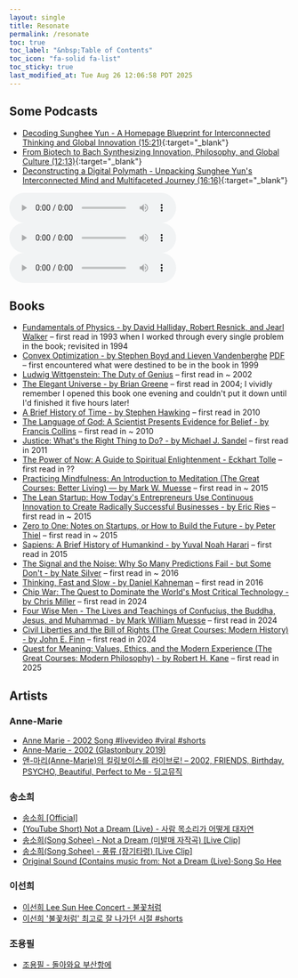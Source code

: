 ```yaml
---
layout: single
title: Resonate
permalink: /resonate
toc: true
toc_label: "&nbsp;Table of Contents"
toc_icon: "fa-solid fa-list"
toc_sticky: true
last_modified_at: Tue Aug 26 12:06:58 PDT 2025
---
```


<h2>Some Podcasts</h2>

- [Decoding Sunghee Yun - A Homepage Blueprint for Interconnected Thinking and Global Innovation (15:21)](https://notebooklm.google.com/notebook/bba79cf8-1711-4fc7-a2aa-485a45bcc9d8?artifactId=acf26dc3-e03b-43ea-9c43-2f63294b0a2b){:target="_blank"}
- [From Biotech to Bach  Synthesizing Innovation, Philosophy, and Global Culture (12:13)](https://notebooklm.google.com/notebook/bba79cf8-1711-4fc7-a2aa-485a45bcc9d8?artifactId=f9462e07-d446-489f-b8af-86939eac70b8){:target="_blank"}
- [Deconstructing a Digital Polymath - Unpacking Sunghee Yun's Interconnected Mind and Multifaceted Journey (16:16)](https://notebooklm.google.com/notebook/bba79cf8-1711-4fc7-a2aa-485a45bcc9d8?artifactId=90470f2a-dfe3-49c1-b028-64911a9a7870){:target="_blank"}

<audio id="podcast-1" controls>
	<source type="audio/wav" src="/resource/pages/resonate/NotebookLM/Sunghee's Digital Resonances_ A Professional & Cultural Footprint-01.wav">
	Your browser does not support this shorter audio element.
</audio>

<audio id="podcast-2" controls>
	<source type="audio/wav" src="/resource/pages/resonate/NotebookLM/Sunghee's Digital Resonances_ A Professional & Cultural Footprint-02.wav">
	Your browser does not support this shorter audio element.
</audio>

<audio id="podcast-3" controls>
	<source type="audio/wav" src="/resource/pages/resonate/NotebookLM/Sunghee's Digital Resonances_ A Professional & Cultural Footprint-03.wav">
	Your browser does not support this shorter audio element.
</audio>

## Books

- [Fundamentals of Physics - by David Halliday, Robert Resnick, and Jearl Walker](https://en.wikipedia.org/wiki/Fundamentals_of_Physics)
&ndash; first read in 1993 when I worked through every single problem in the book; revisited in 1994
- [Convex Optimization - by Stephen Boyd and Lieven Vandenberghe](https://stanford.edu/~boyd/cvxbook/) [PDF](https://web.stanford.edu/~boyd/cvxbook/bv_cvxbook.pdf)
&ndash; first encountered what were destined to be in the book in 1999
- [Ludwig Wittgenstein: The Duty of Genius](https://www.google.com/search?sca_esv=035b65082be3e816&rlz=1C5MACD_enUS1124US1124&sxsrf=AE3TifPH95DsRX0tp3_nPkxhqSpItMm6cw:1755973452417&q=ludwig+wittgenstein+the+duty+of+genius+ray+monk&si=AMgyJEtULK0SKwwDiAHLrI671RJyxXmlVtN5N4wWiYQeP_AdFZTeHxxUOdb4AmiCnKsgoGDQGLyhHeQ_lQfua8bblU_XxusFVaNUqOKoSLFQGxtoTqv1qLgZEeFhXUKZcnMLqAJzScf33p8ZS0DoAPP-xJ1ktAYi-w%3D%3D&sa=X&ved=2ahUKEwii8PbuxqGPAxV748kDHVt4ODsQyNoBKAB6BAgvEAA&ictx=1&biw=1283&bih=928&dpr=1)
&ndash; first read in ~ 2002
- [The Elegant Universe - by Brian Greene](https://en.wikipedia.org/wiki/The_Elegant_Universe)
&ndash; first read in 2004; I vividly remember I opened this book one evening and couldn't put it down until I'd finished it five hours later!
- [A Brief History of Time - by Stephen Hawking](https://en.wikipedia.org/wiki/A_Brief_History_of_Time)
&ndash; first read in 2010
- [The Language of God: A Scientist Presents Evidence for Belief - by Francis Collins](https://en.wikipedia.org/wiki/The_Language_of_God)
&ndash; first read in ~ 2010
- [Justice: What's the Right Thing to Do? - by Michael J. Sandel](https://en.wikipedia.org/wiki/Justice:_What%27s_the_Right_Thing_to_Do%3F)
&ndash; first read in 2011
- [The Power of Now: A Guide to Spiritual Enlightenment - Eckhart Tolle](https://en.wikipedia.org/wiki/The_Power_of_Now)
&ndash; first read in ??
- [Practicing Mindfulness: An Introduction to Meditation (The Great Courses: Better Living) — by Mark W. Muesse](https://www.thegreatcoursesplus.com/practicing-mindfulness-an-introduction-to-meditation)
&ndash; first read in ~ 2015
- [The Lean Startup: How Today's Entrepreneurs Use Continuous Innovation to Create Radically Successful Businesses - by Eric Ries](https://en.wikipedia.org/wiki/The_Lean_Startup)
&ndash; first read in ~ 2015
- [Zero to One: Notes on Startups, or How to Build the Future - by Peter Thiel](https://en.wikipedia.org/wiki/Zero_to_One)
&ndash; first read in ~ 2015
- [Sapiens: A Brief History of Humankind - by Yuval Noah Harari](https://en.wikipedia.org/wiki/Sapiens:_A_Brief_History_of_Humankind)
&ndash; first read in 2015
- [The Signal and the Noise: Why So Many Predictions Fail - but Some Don't - by Nate Silver](https://en.wikipedia.org/wiki/The_Signal_and_the_Noise)
&ndash; first read in ~ 2016
- [Thinking, Fast and Slow - by Daniel Kahneman](https://en.wikipedia.org/wiki/Thinking,_Fast_and_Slow)
&ndash; first read in 2016
- [Chip War: The Quest to Dominate the World's Most Critical Technology - by Chris Miller](https://en.wikipedia.org/wiki/Chip_War)
&ndash; first read in 2024
- [Four Wise Men - The Lives and Teachings of Confucius, the Buddha, Jesus, and Muhammad - by Mark William Muesse](https://www.google.com/books/edition/Four_Wise_Men/70Q0vgAACAAJ?hl=en)
&ndash; first read in 2024
- [Civil Liberties and the Bill of Rights (The Great Courses: Modern History) - by John E. Finn](https://www.thegreatcoursesplus.com/civil-liberties-and-the-bill-of-rights)
&ndash; first read in 2024
- [Quest for Meaning: Values, Ethics, and the Modern Experience (The Great Courses: Modern Philosophy) - by Robert H. Kane](https://www.thegreatcoursesplus.com/quest-for-meaning-values-ethics-and-the-modern-experience)
&ndash; first read in 2025

## Artists

### Anne-Marie

- [<i class="fa-brands fa-square-youtube"></i> Anne Marie - 2002 Song #livevideo #viral #shorts](https://youtube.com/shorts/kecpfUbdBFM?si=mImWS92ebYAyZs_r)
- [<i class="fa-brands fa-youtube"></i> Anne-Marie - 2002 (Glastonbury 2019)](https://youtu.be/PRXCbRzTeGA?si=4qFtqHGpmmXil6gv)
- [<i class="fa-brands fa-youtube"></i> 앤-마리(Anne-Marie)의 킬링보이스를 라이브로! – 2002, FRIENDS, Birthday, PSYCHO, Beautiful, Perfect to Me - 딩고뮤직](https://youtu.be/SAzUYWru-w0?si=3-INmLd1VM8WcEqu)

### 송소희

- [송소희 &#91;Official&#93;](https://www.youtube.com/@SongSohee_Official)
- [<i class="fa-brands fa-square-youtube"></i> (YouTube Short) Not a Dream (Live) - 사람 목소리가 어떻게 대자연](https://youtube.com/shorts/Yl6RummwdeQ?si=98pcrNlXHpLQ0nbT)
- [<i class="fa-brands fa-youtube"></i> 송소희(Song Sohee) - Not a Dream (미발매 자작곡) [Live Clip]](https://youtu.be/Zbo7UY8dxh8?si=W3i5yOdPBuxciwlc)
- [<i class="fa-brands fa-youtube"></i> 송소희(Song Sohee) - 풍류 (장기타령) [Live Clip]](https://youtu.be/cj-5WqYP1VQ?si=un79U7Tba-YzzIq6)
- [<i class="fa-brands fa-square-youtube"></i> Original Sound (Contains music from: Not a Dream (Live)&sdot;Song So Hee](https://youtube.com/shorts/zzmRjdNzHLM?si=YoDR9kOMkshPdw80)

### 이선희

- [<i class="fa-brands fa-youtube"></i> 이선희 Lee Sun Hee Concert - 불꽃처럼](https://youtu.be/5TXnHQIxpls?si=-8WlaUmB-JnVGFYw)
- [<i class="fa-brands fa-square-youtube"></i> 이선희 '불꽃처럼' 최고로 잘 나가던 시절 #shorts](https://youtube.com/shorts/P_8Kh46m5Wk?si=99MMNeV5r4ezR18R)

### 조용필

- [<i class="fa-brands fa-youtube"></i> 조용필 - 돌아와요 부산항에](https://youtu.be/sfOhQkdexro?si=ijcX-29CW7LyP7S9)
